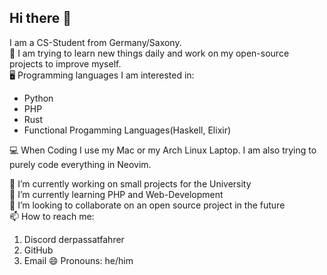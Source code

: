 ## Hi there 👋

I am a CS-Student from Germany/Saxony. <br>
📅 I am trying to learn new things daily and work on my open-source projects to improve myself. <br>
🖥️ Programming languages I am interested in:
- Python
- PHP
- Rust
- Functional Progamming Languages(Haskell, Elixir)

💻 When Coding I use my Mac or my Arch Linux Laptop. I am also trying to purely code everything in Neovim.

🔭 I’m currently working on small projects for the University <br>
🌱 I’m currently learning PHP and Web-Development <br>
👯 I’m looking to collaborate on an open source project in the future <br>
📫 How to reach me:
  1. Discord derpassatfahrer
  2. GitHub
  3. Email
😄 Pronouns: he/him <br>
